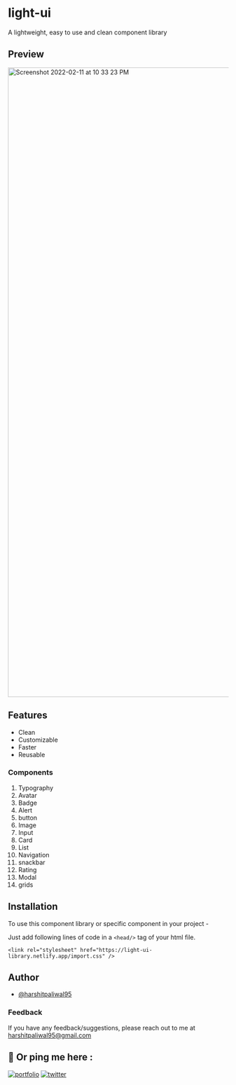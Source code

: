 # light-ui

A lightweight, easy to use and clean component library

## Preview

<img width="1438" alt="Screenshot 2022-02-11 at 10 33 23 PM" src="https://user-images.githubusercontent.com/60725346/153635726-1d98edb6-b33c-43fd-beac-4cfb879b32a0.png">

## Features

- Clean
- Customizable
- Faster
- Reusable

### Components

1. Typography
2. Avatar
3. Badge
4. Alert
5. button
6. Image
7. Input
8. Card
9. List
10. Navigation
11. snackbar
12. Rating
13. Modal
14. grids

## Installation

To use this component library or specific component in your project -

Just add following lines of code in a `<head/>` tag of your html file.

    <link rel="stylesheet" href="https://light-ui-library.netlify.app/import.css" />

## Author

- [@harshitpaliwal95](https://github.com/harshitpaliwal95)

### Feedback

If you have any feedback/suggestions, please reach out to me at harshitpaliwal95@gmail.com

## 🔗 Or ping me here :

[![portfolio](https://img.shields.io/badge/my_portfolio-000?style=for-the-badge&logo=ko-fi&logoColor=white)](https://harshit-paliwal.netlify.app/)
[![twitter](https://img.shields.io/badge/twitter-1DA1F2?style=for-the-badge&logo=twitter&logoColor=white)](https://twitter.com/harshit__hp)
